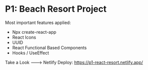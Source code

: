 # P1: Beach Resort Project


Most important features applied:
  - Npx create-react-app
  - React Icons
  - UUID
  - React Functional Based Components
  - Hooks / UseEffect 
  
Take a Look --->
Netlify Deploy: https://p1-react-resort.netlify.app/

